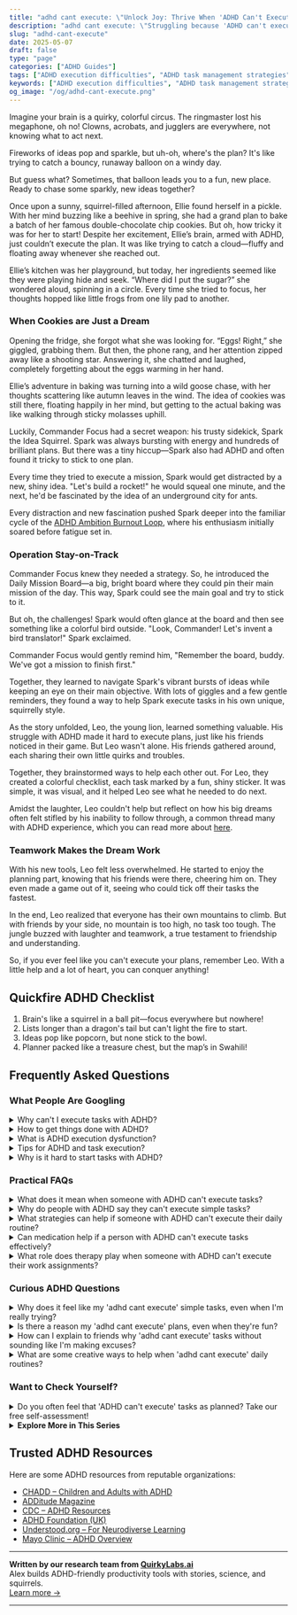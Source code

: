 ```yaml
---
title: "adhd cant execute: \"Unlock Joy: Thrive When 'ADHD Can't Execute'!\""
description: "adhd cant execute: \"Struggling because 'ADHD can't execute'? Join us in our cozy corner of the web where we understand the circus in your mind. Find validation and playful insights to feel seen and uplifted!\""
slug: "adhd-cant-execute"
date: 2025-05-07
draft: false
type: "page"
categories: ["ADHD Guides"]
tags: ["ADHD execution difficulties", "ADHD task management strategies", "playful ADHD coping mechanisms", "ADHD and daily life challenges", "ADHD creative problem-solving", "ADHD and forgetfulness", "managing ADHD distractions"]
keywords: ["ADHD execution difficulties", "ADHD task management strategies", "playful ADHD coping mechanisms", "ADHD and daily life challenges", "ADHD creative problem-solving", "ADHD and forgetfulness", "managing ADHD distractions"]
og_image: "/og/adhd-cant-execute.png"
---
```


Imagine your brain is a quirky, colorful circus. The ringmaster lost his megaphone, oh no! Clowns, acrobats, and jugglers are everywhere, not knowing what to act next.

Fireworks of ideas pop and sparkle, but uh-oh, where's the plan? It's like trying to catch a bouncy, runaway balloon on a windy day.

But guess what? Sometimes, that balloon leads you to a fun, new place. Ready to chase some sparkly, new ideas together?

Once upon a sunny, squirrel-filled afternoon, Ellie found herself in a pickle. With her mind buzzing like a beehive in spring, she had a grand plan to bake a batch of her famous double-chocolate chip cookies. But oh, how tricky it was for her to start! Despite her excitement, Ellie’s brain, armed with ADHD, just couldn’t execute the plan. It was like trying to catch a cloud—fluffy and floating away whenever she reached out.

Ellie’s kitchen was her playground, but today, her ingredients seemed like they were playing hide and seek. “Where did I put the sugar?” she wondered aloud, spinning in a circle. Every time she tried to focus, her thoughts hopped like little frogs from one lily pad to another.

### When Cookies are Just a Dream

Opening the fridge, she forgot what she was looking for. “Eggs! Right,” she giggled, grabbing them. But then, the phone rang, and her attention zipped away like a shooting star. Answering it, she chatted and laughed, completely forgetting about the eggs warming in her hand.

Ellie’s adventure in baking was turning into a wild goose chase, with her thoughts scattering like autumn leaves in the wind. The idea of cookies was still there, floating happily in her mind, but getting to the actual baking was like walking through sticky molasses uphill.

Luckily, Commander Focus had a secret weapon: his trusty sidekick, Spark the Idea Squirrel. Spark was always bursting with energy and hundreds of brilliant plans. But there was a tiny hiccup—Spark also had ADHD and often found it tricky to stick to one plan. 

Every time they tried to execute a mission, Spark would get distracted by a new, shiny idea. "Let's build a rocket!" he would squeal one minute, and the next, he'd be fascinated by the idea of an underground city for ants.

Every distraction and new fascination pushed Spark deeper into the familiar cycle of the [ADHD Ambition Burnout Loop](/pages/adhd-ambition-burnout-loop), where his enthusiasm initially soared before fatigue set in.

### Operation Stay-on-Track

Commander Focus knew they needed a strategy. So, he introduced the Daily Mission Board—a big, bright board where they could pin their main mission of the day. This way, Spark could see the main goal and try to stick to it.

But oh, the challenges! Spark would often glance at the board and then see something like a colorful bird outside. "Look, Commander! Let's invent a bird translator!" Spark exclaimed. 

Commander Focus would gently remind him, "Remember the board, buddy. We've got a mission to finish first."

Together, they learned to navigate Spark's vibrant bursts of ideas while keeping an eye on their main objective. With lots of giggles and a few gentle reminders, they found a way to help Spark execute tasks in his own unique, squirrelly style.

As the story unfolded, Leo, the young lion, learned something valuable. His struggle with ADHD made it hard to execute plans, just like his friends noticed in their game. But Leo wasn't alone. His friends gathered around, each sharing their own little quirks and troubles.

Together, they brainstormed ways to help each other out. For Leo, they created a colorful checklist, each task marked by a fun, shiny sticker. It was simple, it was visual, and it helped Leo see what he needed to do next.

Amidst the laughter, Leo couldn't help but reflect on how his big dreams often felt stifled by his inability to follow through, a common thread many with ADHD experience, which you can read more about [here](/pages/adhd-big-dreams-no-follow-through/).

### Teamwork Makes the Dream Work

With his new tools, Leo felt less overwhelmed. He started to enjoy the planning part, knowing that his friends were there, cheering him on. They even made a game out of it, seeing who could tick off their tasks the fastest.

In the end, Leo realized that everyone has their own mountains to climb. But with friends by your side, no mountain is too high, no task too tough. The jungle buzzed with laughter and teamwork, a true testament to friendship and understanding.

So, if you ever feel like you can't execute your plans, remember Leo. With a little help and a lot of heart, you can conquer anything!

## Quickfire ADHD Checklist

1. Brain's like a squirrel in a ball pit—focus everywhere but nowhere!
2. Lists longer than a dragon's tail but can't light the fire to start.
3. Ideas pop like popcorn, but none stick to the bowl.
4. Planner packed like a treasure chest, but the map’s in Swahili!

## Frequently Asked Questions



### What People Are Googling

<details><summary>Why can't I execute tasks with ADHD?</summary><p>It's completely understandable to feel frustrated when it seems tough to execute tasks with ADHD. This difficulty often stems from challenges with executive functions, which are like the brain's management system for organizing and regulating tasks and behaviors. ADHD can make it harder to plan, prioritize, and follow through on tasks, which isn't a reflection of your effort or abilities, but rather how your brain is wired. Remember, recognizing this is a big step towards finding strategies that work for you, and each small step is a victory in itself!</p></details>
<details><summary>How to get things done with ADHD?</summary><p>Getting things done with ADHD can often feel like solving a puzzle, but with the right strategies, it can definitely be managed! Start by breaking tasks into smaller, manageable chunks so they feel less overwhelming and more achievable. Setting up a consistent, structured routine can also be a huge help, as it allows your brain to tap into habits rather than needing to make constant decisions. Remember, it's perfectly fine to give yourself grace and celebrate the small victories along the way – each step forward is progress!</p></details>
<details><summary>What is ADHD execution dysfunction?</summary><p>Oh, ADHD execution dysfunction is a common challenge that many folks with ADHD experience, and it's totally understandable if it feels a bit tricky at times. Essentially, it refers to difficulties in the ability to plan, organize, and carry out tasks. Think of your brain like a busy office where the executive functions are a bit overwhelmed—they’re trying to juggle planning a project, remembering details, and managing time all at once! It's like intending to make a delicious batch of cookies but finding it tough to follow the recipe in order, gather ingredients, and keep an eye on the baking time. But don't worry, there are lots of strategies and tools that can help manage these hurdles.</p></details>
<details><summary>Tips for ADHD and task execution?</summary><p>Absolutely, I’d be happy to help with that! A great starting point is to break tasks into smaller, manageable steps so they feel less overwhelming. It can also be very helpful to use timers to create short work bursts, maybe 25 minutes of focused effort followed by a 5-minute break—this is known as the Pomodoro Technique. Don't forget to celebrate your progress, no matter how small, as this can really boost your motivation and keep the momentum going. Remember, finding what works best for you might take some experimenting, and that’s perfectly okay.</p></details>
<details><summary>Why is it hard to start tasks with ADHD?</summary><p>Starting tasks can be particularly challenging when you have ADHD, and it's important to understand that this is a common experience, so you're definitely not alone in this. With ADHD, the brain has unique ways of handling tasks, especially those that seem big, boring, or overwhelming. This can lead to what's often called "task initiation difficulty." It's like having a sleepy brain that needs a bit more coaxing to wake up and jump into action. Remember, this isn't a flaw in your character; it's just how the wiring in your brain works, and there are strategies to help make this easier.</p></details>



### Practical FAQs

<details><summary>What does it mean when someone with ADHD can't execute tasks?</summary><p>When someone with ADHD finds it tough to execute tasks, it often relates to challenges with executive functions, which are like the management system of the brain. These functions help us plan, prioritize, and execute tasks—like a personal assistant keeping us on track. For someone with ADHD, this internal assistant might be a bit inconsistent, sometimes making task initiation and completion harder. Remember, this isn’t about laziness or not wanting to do well; it’s just a hiccup in the brain’s processing system, and with strategies and support, managing these tasks can become much smoother.</p></details>
<details><summary>Why do people with ADHD say they can't execute simple tasks?</summary><p>It's really common for folks with ADHD to find seemingly simple tasks challenging, and this is primarily due to differences in how their brains manage executive functions like planning, focusing, and following through. These tasks, while straightforward for others, can feel like assembling a puzzle without the picture on the box for someone with ADHD. It’s not about laziness or not wanting to do the task; it’s more about how their brain is wired to handle information and action. Understanding and patience go a long way in helping everyone feel supported and capable.</p></details>
<details><summary>What strategies can help if someone with ADHD can't execute their daily routine?</summary><p>It’s completely okay to feel challenged with daily routines when you have ADHD. A good starting point might be to simplify your routine into smaller, manageable tasks. You can also use visual aids like charts or apps to keep track of what needs to be done. Remember, it’s perfectly fine to adjust your strategies as you go along to find what feels most natural and effective for you. Keep experimenting, and be gentle with yourself through the process!</p></details>
<details><summary>Can medication help if a person with ADHD can't execute tasks effectively?</summary><p>Absolutely, medication can be a helpful tool for many people with ADHD who find it tough to get tasks started or completed. It works by enhancing the brain's ability to focus, manage impulses, and maintain energy levels, which can make a big difference in daily productivity and task management. Of course, it's important to work closely with a healthcare provider to find the right medication and dosage, as everyone's needs are unique. Alongside medication, strategies like breaking tasks into smaller steps or using timers can also be incredibly beneficial.</p></details>
<details><summary>What role does therapy play when someone with ADHD can't execute their work assignments?</summary><p>Therapy can be a wonderfully supportive space for someone with ADHD who's finding it tough to tackle work assignments. It provides an opportunity to explore personalized strategies and tools that align with how your brain works, helping to manage tasks more effectively. A therapist familiar with ADHD can also assist in working through any feelings of frustration or overwhelm, fostering a healthier approach to work. It's like having a guide by your side, helping you navigate through the fog and find your way to clearer, more manageable workdays.</p></details>



### Curious ADHD Questions

<details><summary>Why does it feel like my 'adhd cant execute' simple tasks, even when I'm really trying?</summary><p>It's completely understandable to feel that way, and you're definitely not alone. ADHD can affect the brain's executive functions, which are crucial for planning, prioritizing, and executing tasks. When these functions are disrupted, even seemingly simple tasks can feel overwhelming or difficult to start. Remember, it's not a reflection of your effort or abilities; it's just how your brain is wired. Be kind to yourself and consider breaking tasks into smaller, more manageable steps to help ease the process.</p></details>
<details><summary>Is there a reason my 'adhd cant execute' plans, even when they're fun?</summary><p>Absolutely, and it's great that you're looking into why this might be happening! When you have ADHD, it's common to face challenges with executive function, which includes planning, prioritizing, and executing tasks—even the fun ones. This doesn't mean you're not capable or enthusiastic about your plans. Instead, it might help to break down fun activities into smaller, manageable steps and perhaps use reminders or alarms as little nudges. Remember, finding strategies that work for you can make all the difference in turning those plans into delightful realities!</p></details>
<details><summary>How can I explain to friends why 'adhd cant execute' tasks without sounding like I'm making excuses?</summary><p>Oh, that can be a tricky conversation, can't it? When you're chatting with your friends, you might start by explaining that ADHD affects the brain's executive functions, which are like the command center for organizing and completing tasks. It’s not about laziness or not wanting to do things, but more about how your brain processes these tasks differently. Maybe liken it to a coffee shop where the barista is super skilled but sometimes the coffee orders get mixed up – it's not the barista's intention, just a little hiccup in processing the orders!</p></details>
<details><summary>What are some creative ways to help when 'adhd cant execute' daily routines?</summary><p>Absolutely, navigating daily routines with ADHD can sometimes feel like a juggling act. One creative way to help is by turning routines into a game. You could use colorful sticky notes for each task and move them from a "to-do" area to a "done" area on a board—it's both visual and satisfying! Another idea is setting a series of fun alarms or timers with different tunes for various activities, turning the mundane into mini celebrations. Remember, routines don't have to be rigid; find joy and play in the process!</p></details>



### Want to Check Yourself?

<details><summary>Do you often feel that 'ADHD can't execute' tasks as planned? Take our free self-assessment!</summary><p>Absolutely, feeling like you can't execute tasks as planned is a common experience for many with ADHD. This might show up as difficulty in starting a task, getting sidetracked, or not being able to finish projects consistently. Taking a self-assessment can be a great first step to better understand your experiences and how ADHD might be playing a role. It's a supportive way to explore your patterns and start finding strategies that work for you.</p></details>

<script type="application/ld+json">
{
  "@context": "https://schema.org",
  "@type": "FAQPage",
  "mainEntity": [
    {
      "@type": "Question",
      "name": "Why can't I execute tasks with ADHD?",
      "acceptedAnswer": {
        "@type": "Answer",
        "text": "It's completely understandable to feel frustrated when it seems tough to execute tasks with ADHD. This difficulty often stems from challenges with executive functions, which are like the brain's management system for organizing and regulating tasks and behaviors. ADHD can make it harder to plan, prioritize, and follow through on tasks, which isn't a reflection of your effort or abilities, but rather how your brain is wired. Remember, recognizing this is a big step towards finding strategies that work for you, and each small step is a victory in itself!"
      }
    },
    {
      "@type": "Question",
      "name": "How to get things done with ADHD?",
      "acceptedAnswer": {
        "@type": "Answer",
        "text": "Getting things done with ADHD can often feel like solving a puzzle, but with the right strategies, it can definitely be managed! Start by breaking tasks into smaller, manageable chunks so they feel less overwhelming and more achievable. Setting up a consistent, structured routine can also be a huge help, as it allows your brain to tap into habits rather than needing to make constant decisions. Remember, it's perfectly fine to give yourself grace and celebrate the small victories along the way \u2013 each step forward is progress!"
      }
    },
    {
      "@type": "Question",
      "name": "What is ADHD execution dysfunction?",
      "acceptedAnswer": {
        "@type": "Answer",
        "text": "Oh, ADHD execution dysfunction is a common challenge that many folks with ADHD experience, and it's totally understandable if it feels a bit tricky at times. Essentially, it refers to difficulties in the ability to plan, organize, and carry out tasks. Think of your brain like a busy office where the executive functions are a bit overwhelmed\u2014they\u2019re trying to juggle planning a project, remembering details, and managing time all at once! It's like intending to make a delicious batch of cookies but finding it tough to follow the recipe in order, gather ingredients, and keep an eye on the baking time. But don't worry, there are lots of strategies and tools that can help manage these hurdles."
      }
    },
    {
      "@type": "Question",
      "name": "Tips for ADHD and task execution?",
      "acceptedAnswer": {
        "@type": "Answer",
        "text": "Absolutely, I\u2019d be happy to help with that! A great starting point is to break tasks into smaller, manageable steps so they feel less overwhelming. It can also be very helpful to use timers to create short work bursts, maybe 25 minutes of focused effort followed by a 5-minute break\u2014this is known as the Pomodoro Technique. Don't forget to celebrate your progress, no matter how small, as this can really boost your motivation and keep the momentum going. Remember, finding what works best for you might take some experimenting, and that\u2019s perfectly okay."
      }
    },
    {
      "@type": "Question",
      "name": "Why is it hard to start tasks with ADHD?",
      "acceptedAnswer": {
        "@type": "Answer",
        "text": "Starting tasks can be particularly challenging when you have ADHD, and it's important to understand that this is a common experience, so you're definitely not alone in this. With ADHD, the brain has unique ways of handling tasks, especially those that seem big, boring, or overwhelming. This can lead to what's often called \"task initiation difficulty.\" It's like having a sleepy brain that needs a bit more coaxing to wake up and jump into action. Remember, this isn't a flaw in your character; it's just how the wiring in your brain works, and there are strategies to help make this easier."
      }
    }
  ]
}
</script>
<script type="application/ld+json">
{
  "@context": "https://schema.org",
  "@type": "Article",
  "author": {
    "@type": "Person",
    "name": "QuirkyLabs",
    "url": "https://quirkylabs.ai/about"
  },
  "headline": "adhd cant execute: \"Unlock Joy: Thrive When 'ADHD Can't Execute'!\"",
  "mainEntityOfPage": "https://blog.quirkylabs.ai/pages/adhd-cant-execute/",
  "datePublished": "2025-05-07"
}
</script>
<script type="application/ld+json">
{
  "@context": "https://schema.org",
  "@type": "BreadcrumbList",
  "itemListElement": [
    {
      "@type": "ListItem",
      "position": 1,
      "name": "Home",
      "item": "https://quirkylabs.ai/"
    },
    {
      "@type": "ListItem",
      "position": 2,
      "name": "Blog",
      "item": "https://blog.quirkylabs.ai/"
    },
    {
      "@type": "ListItem",
      "position": 3,
      "name": "adhd cant execute: \"Unlock Joy: Thrive When 'ADHD Can't Execute'!\"",
      "item": "https://blog.quirkylabs.ai/pages/adhd-cant-execute/"
    }
  ]
}
</script>

<details>
<summary><strong>Explore More in This Series</strong></summary>

- [Adhd Starting Everything](/pages/adhd-starting-everything/)
- [Adhd Motivation Vanishes](/pages/adhd-motivation-vanishes/)
- [Adhd Ambition Burnout Loop](/pages/adhd-ambition-burnout-loop/)
- [Adhd Hyperfocus Then Drop](/pages/adhd-hyperfocus-then-drop/)
- [Adhd Productivity Vs Possibility](/pages/adhd-productivity-vs-possibility/)
- [Adhd Panic Of Wasted Time](/pages/adhd-panic-of-wasted-time/)
- [Adhd Fear Of Failure](/pages/adhd-fear-of-failure/)
- [Adhd Wasting Potential](/pages/adhd-wasting-potential/)
</details>



## Trusted ADHD Resources

Here are some ADHD resources from reputable organizations:

- [CHADD – Children and Adults with ADHD](https://chadd.org)
- [ADDitude Magazine](https://www.additudemag.com)
- [CDC – ADHD Resources](https://www.cdc.gov/ncbddd/adhd)
- [ADHD Foundation (UK)](https://www.adhdfoundation.org.uk)
- [Understood.org – For Neurodiverse Learning](https://www.understood.org)
- [Mayo Clinic – ADHD Overview](https://www.mayoclinic.org/diseases-conditions/adhd)


---

**Written by our research team from [QuirkyLabs.ai](https://quirkylabs.ai)**  
Alex builds ADHD-friendly productivity tools with stories, science, and squirrels.  
[Learn more →](https://quirkylabs.ai)

---